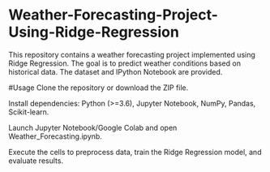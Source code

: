 # Weather-Forecasting-Project-Using-Ridge-Regression
This repository contains a weather forecasting project implemented using Ridge Regression. The goal is to predict weather conditions based on historical data. The dataset and IPython Notebook are provided.

#Usage
Clone the repository or download the ZIP file.

Install dependencies: Python (>=3.6), Jupyter Notebook, NumPy, Pandas, Scikit-learn.

Launch Jupyter Notebook/Google Colab and open Weather_Forecasting.ipynb.

Execute the cells to preprocess data, train the Ridge Regression model, and evaluate results.

